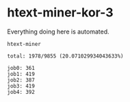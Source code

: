 # htext-miner-kor-3

Everything doing here is automated.

```
htext-miner

total: 1978/9855 (20.071029934043633%)

job0: 361
job1: 419
job2: 387
job3: 419
job4: 392
```